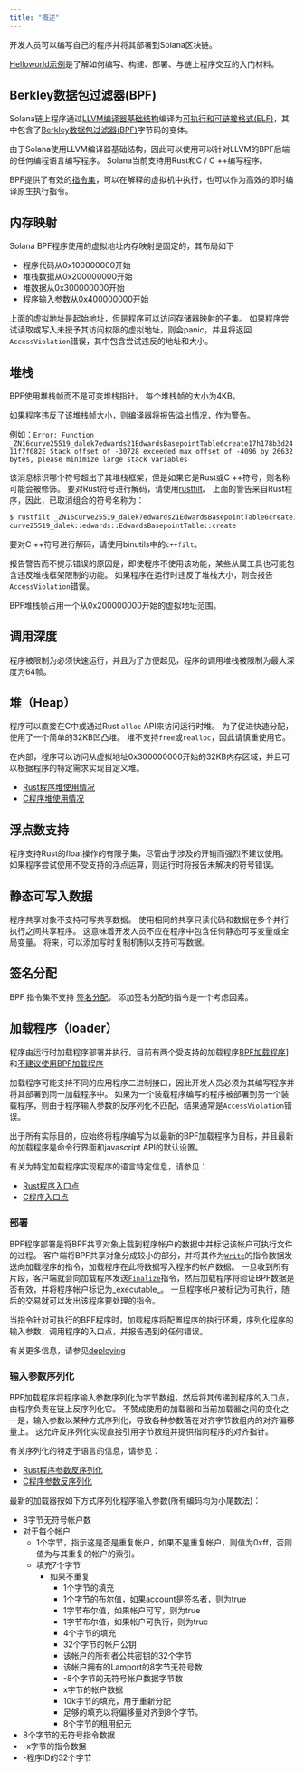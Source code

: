 ```yaml
---
title: "概述"
---
```


开发人员可以编写自己的程序并将其部署到Solana区块链。

[Helloworld示例](examples.md#helloworld)是了解如何编写、构建、部署、与链上程序交互的入门材料。

## Berkley数据包过滤器(BPF)

Solana链上程序通过[LLVM编译器基础结构](https://llvm.org/)编译为[可执行和可链接格式(ELF)](https://en.wikipedia.org/wiki/Executable_and_Linkable_Format)，其中包含了[Berkley数据包过滤器(BPF)](https://en.wikipedia.org/wiki/Berkeley_Packet_Filter)字节码的变体。

由于Solana使用LLVM编译器基础结构，因此可以使用可以针对LLVM的BPF后端的任何编程语言编写程序。 Solana当前支持用Rust和C / C ++编写程序。

BPF提供了有效的[指令集](https://github.com/iovisor/bpf-docs/blob/master/eBPF.md)，可以在解释的虚拟机中执行，也可以作为高效的即时编译原生执行指令。

## 内存映射

Solana BPF程序使用的虚拟地址内存映射是固定的，其布局如下

- 程序代码从0x100000000开始
- 堆栈数据从0x200000000开始
- 堆数据从0x300000000开始
- 程序输入参数从0x400000000开始

上面的虚拟地址是起始地址，但是程序可以访问存储器映射的子集。  如果程序尝试读取或写入未授予其访问权限的虚拟地址，则会panic，并且将返回`AccessViolation`错误，其中包含尝试违反的地址和大小。

## 堆栈

BPF使用堆栈帧而不是可变堆栈指针。 每个堆栈帧的大小为4KB。

如果程序违反了该堆栈帧大小，则编译器将报告溢出情况，作为警告。

例如：`Error: Function
_ZN16curve25519_dalek7edwards21EdwardsBasepointTable6create17h178b3d2411f7f082E
Stack offset of -30728 exceeded max offset of -4096 by 26632 bytes, please
minimize large stack variables`

该消息标识哪个符号超出了其堆栈框架，但是如果它是Rust或C ++符号，则名称可能会被修饰。  要对Rust符号进行解码，请使用[rustfilt](https://github.com/luser/rustfilt)。  上面的警告来自Rust程序，因此，已取消组合的符号名称为：

```bash
$ rustfilt _ZN16curve25519_dalek7edwards21EdwardsBasepointTable6create17h178b3d2411f7f082E
curve25519_dalek::edwards::EdwardsBasepointTable::create
```

要对C ++符号进行解码，请使用binutils中的`c++filt`。

报告警告而不提示错误的原因是，即使程序不使用该功能，某些从属工具也可能包含违反堆栈框架限制的功能。 如果程序在运行时违反了堆栈大小，则会报告`AccessViolation`错误。

BPF堆栈帧占用一个从0x200000000开始的虚拟地址范围。

## 调用深度

程序被限制为必须快速运行，并且为了方便起见，程序的调用堆栈被限制为最大深度为64帧。

## 堆（Heap）

程序可以直接在C中或通过Rust `alloc` API来访问运行时堆。 为了促进快速分配，使用了一个简单的32KB凹凸堆。 堆不支持`free`或`realloc`，因此请慎重使用它。

在内部，程序可以访问从虚拟地址0x300000000开始的32KB内存区域，并且可以根据程序的特定需求实现自定义堆。

- [Rust程序堆使用情况](developing-rust.md#heap)
- [C程序堆使用情况](developing-c.md#heap)

## 浮点数支持

程序支持Rust的float操作的有限子集，尽管由于涉及的开销而强烈不建议使用。 如果程序尝试使用不受支持的浮点运算，则运行时将报告未解决的符号错误。

## 静态可写入数据

程序共享对象不支持可写共享数据。  使用相同的共享只读代码和数据在多个并行执行之间共享程序。 这意味着开发人员不应在程序中包含任何静态可写变量或全局变量。 将来，可以添加写时复制机制以支持可写数据。

## 签名分配

BPF 指令集不支持 [签名分配](https://www.kernel.org/doc/html/latest/bpf/bpf_design_QA.html#q-why-there-is-no-bpf-sdiv-for-signed-divide-operation)。 添加签名分配的指令是一个考虑因素。

## 加载程序（loader）

程序由运行时加载程序部署并执行，目前有两个受支持的加载程序[BPF加载程序](https://github.com/solana-labs/solana/blob/7ddf10e602d2ed87a9e3737aa8c32f1db9f909d8/sdk/program/src/bpf_loader.rs#L17)]和[不建议使用BPF加载程序](https://github.com/solana-labs/solana/blob/7ddf10e602d2ed87a9e3737aa8c32f1db9f909d8/sdk/program/src/bpf_loader_deprecated.rs#L14)

加载程序可能支持不同的应用程序二进制接口，因此开发人员必须为其编写程序并将其部署到同一加载程序中。  如果为一个装载程序编写的程序被部署到另一个装载程序，则由于程序输入参数的反序列化不匹配，结果通常是`AccessViolation`错误。

出于所有实际目的，应始终将程序编写为以最新的BPF加载程序为目标，并且最新的加载程序是命令行界面和javascript API的默认设置。

有关为特定加载程序实现程序的语言特定信息，请参见：
- [Rust程序入口点](developing-rust.md#program-entrypoint)
- [C程序入口点](developing-c.md#program-entrypoint)

### 部署

BPF程序部署是将BPF共享对象上载到程序帐户的数据中并标记该帐户可执行文件的过程。  客户端将BPF共享对象分成较小的部分，并将其作为[`Write`](https://github.com/solana-labs/solana/blob/bc7133d7526a041d1aaee807b80922baa89b6f90/sdk/program/src/loader_instruction.rs#L13)的指令数据发送向加载程序的指令，加载程序在此将数据写入程序的帐户数据。  一旦收到所有片段，客户端就会向加载程序发送[`Finalize`](https://github.com/solana-labs/solana/blob/bc7133d7526a041d1aaee807b80922baa89b6f90/sdk/program/src/loader_instruction.rs#L30)指令，然后加载程序将验证BPF数据是否有效，并将程序帐户标记为_executable_。  一旦程序帐户被标记为可执行，随后的交易就可以发出该程序要处理的指令。

当指令针对可执行的BPF程序时，加载程序将配置程序的执行环境，序列化程序的输入参数，调用程序的入口点，并报告遇到的任何错误。

有关更多信息，请参见[deploying](deploying.md)

### 输入参数序列化

BPF加载程序将程序输入参数序列化为字节数组，然后将其传递到程序的入口点，由程序负责在链上反序列化它。  不赞成使用的加载器和当前加载器之间的变化之一是，输入参数以某种方式序列化，导致各种参数落在对齐字节数组内的对齐偏移量上。  这允许反序列化实现直接引用字节数组并提供指向程序的对齐指针。

有关序列化的特定于语言的信息，请参见：
- [Rust程序参数反序列化](developing-rust.md#parameter-deserialization)
- [C程序参数反序列化](developing-c.md#parameter-deserialization)

最新的加载器按如下方式序列化程序输入参数(所有编码均为小尾数法)：

- 8字节无符号帐户数
- 对于每个帐户
  - 1个字节，指示这是否是重复帐户，如果不是重复帐户，则值为0xff，否则值为与其重复的帐户的索引。
  - 填充7个字节
    - 如果不重复
      - 1个字节的填充
      - 1个字节的布尔值，如果account是签名者，则为true
      - 1字节布尔值，如果帐户可写，则为true
      - 1字节布尔值，如果帐户可执行，则为true
      - 4个字节的填充
      - 32个字节的帐户公钥
      - 该帐户的所有者公共密钥的32个字节
      - 该帐户拥有的Lamport的8字节无符号数
      - -8个字节的无符号帐户数据字节数
      - x字节的帐户数据
      - 10k字节的填充，用于重新分配
      - 足够的填充以将偏移量对齐到8个字节。
      - 8个字节的租用纪元
- 8个字节的无符号指令数据
- -x字节的指令数据
- -程序ID的32个字节
